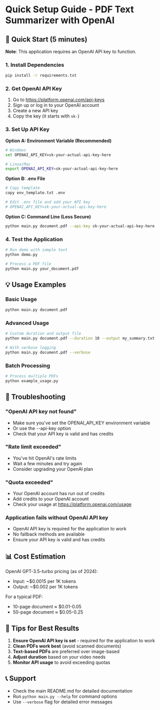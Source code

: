 # Quick Setup Guide - PDF Text Summarizer with OpenAI

## 🚀 Quick Start (5 minutes)

**Note**: This application requires an OpenAI API key to function.

### 1. Install Dependencies
```bash
pip install -r requirements.txt
```

### 2. Get OpenAI API Key
1. Go to https://platform.openai.com/api-keys
2. Sign up or log in to your OpenAI account
3. Create a new API key
4. Copy the key (it starts with `sk-`)

### 3. Set Up API Key

**Option A: Environment Variable (Recommended)**
```bash
# Windows
set OPENAI_API_KEY=sk-your-actual-api-key-here

# Linux/Mac
export OPENAI_API_KEY=sk-your-actual-api-key-here
```

**Option B: .env File**
```bash
# Copy template
copy env_template.txt .env

# Edit .env file and add your API key
# OPENAI_API_KEY=sk-your-actual-api-key-here
```

**Option C: Command Line (Less Secure)**
```bash
python main.py document.pdf --api-key sk-your-actual-api-key-here
```

### 4. Test the Application
```bash
# Run demo with sample text
python demo.py

# Process a PDF file
python main.py your_document.pdf
```

## 💡 Usage Examples

### Basic Usage
```bash
python main.py document.pdf
```

### Advanced Usage
```bash
# Custom duration and output file
python main.py document.pdf --duration 10 --output my_summary.txt

# With verbose logging
python main.py document.pdf --verbose
```

### Batch Processing
```bash
# Process multiple PDFs
python example_usage.py
```

## 🔧 Troubleshooting

### "OpenAI API key not found"
- Make sure you've set the OPENAI_API_KEY environment variable
- Or use the --api-key option
- Check that your API key is valid and has credits

### "Rate limit exceeded"
- You've hit OpenAI's rate limits
- Wait a few minutes and try again
- Consider upgrading your OpenAI plan

### "Quota exceeded"
- Your OpenAI account has run out of credits
- Add credits to your OpenAI account
- Check your usage at https://platform.openai.com/usage

### Application fails without OpenAI API key
- OpenAI API key is required for the application to work
- No fallback methods are available
- Ensure your API key is valid and has credits

## 📊 Cost Estimation

OpenAI GPT-3.5-turbo pricing (as of 2024):
- Input: ~$0.0015 per 1K tokens
- Output: ~$0.002 per 1K tokens

For a typical PDF:
- 10-page document ≈ $0.01-0.05
- 50-page document ≈ $0.05-0.25

## 🎯 Tips for Best Results

1. **Ensure OpenAI API key is set** - required for the application to work
2. **Clean PDFs work best** (avoid scanned documents)
3. **Text-based PDFs** are preferred over image-based
4. **Adjust duration** based on your video needs
5. **Monitor API usage** to avoid exceeding quotas

## 📞 Support

- Check the main README.md for detailed documentation
- Run `python main.py --help` for command options
- Use `--verbose` flag for detailed error messages
